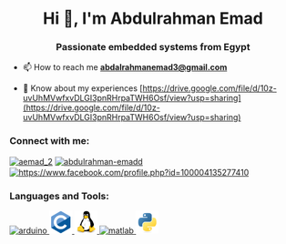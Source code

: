 <h1 align="center">Hi 👋, I'm Abdulrahman Emad</h1>
<h3 align="center">Passionate embedded systems from Egypt</h3>

- 📫 How to reach me **abdalrahmanemad3@gmail.com**

- 📄 Know about my experiences [https://drive.google.com/file/d/10z-uvUhMVwfxvDLGI3pnRHrpaTWH6Osf/view?usp=sharing](https://drive.google.com/file/d/10z-uvUhMVwfxvDLGI3pnRHrpaTWH6Osf/view?usp=sharing)

<h3 align="left">Connect with me:</h3>
<p align="left">
<a href="https://twitter.com/aemad_2" target="blank"><img align="center" src="https://raw.githubusercontent.com/rahuldkjain/github-profile-readme-generator/master/src/images/icons/Social/twitter.svg" alt="aemad_2" height="30" width="40" /></a>
<a href="https://linkedin.com/in/abdulrahman-emadd" target="blank"><img align="center" src="https://raw.githubusercontent.com/rahuldkjain/github-profile-readme-generator/master/src/images/icons/Social/linked-in-alt.svg" alt="abdulrahman-emadd" height="30" width="40" /></a>
<a href="https://fb.com/https://www.facebook.com/profile.php?id=100004135277410" target="blank"><img align="center" src="https://raw.githubusercontent.com/rahuldkjain/github-profile-readme-generator/master/src/images/icons/Social/facebook.svg" alt="https://www.facebook.com/profile.php?id=100004135277410" height="30" width="40" /></a>
</p>

<h3 align="left">Languages and Tools:</h3>
<p align="left"> <a href="https://www.arduino.cc/" target="_blank" rel="noreferrer"> <img src="https://cdn.worldvectorlogo.com/logos/arduino-1.svg" alt="arduino" width="40" height="40"/> </a> <a href="https://www.cprogramming.com/" target="_blank" rel="noreferrer"> <img src="https://raw.githubusercontent.com/devicons/devicon/master/icons/c/c-original.svg" alt="c" width="40" height="40"/> </a> <a href="https://www.linux.org/" target="_blank" rel="noreferrer"> <img src="https://raw.githubusercontent.com/devicons/devicon/master/icons/linux/linux-original.svg" alt="linux" width="40" height="40"/> </a> <a href="https://www.mathworks.com/" target="_blank" rel="noreferrer"> <img src="https://upload.wikimedia.org/wikipedia/commons/2/21/Matlab_Logo.png" alt="matlab" width="40" height="40"/> </a> <a href="https://www.python.org" target="_blank" rel="noreferrer"> <img src="https://raw.githubusercontent.com/devicons/devicon/master/icons/python/python-original.svg" alt="python" width="40" height="40"/> </a> </p>
